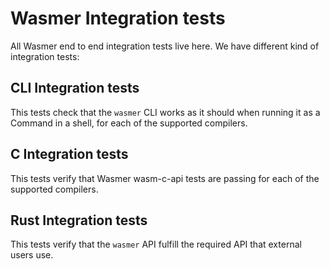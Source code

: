 # Wasmer Integration tests

All Wasmer end to end integration tests live here.
We have different kind of integration tests:

## CLI Integration tests

This tests check that the `wasmer` CLI works as it should when running it
as a Command in a shell, for each of the supported compilers.

## C Integration tests

This tests verify that Wasmer wasm-c-api tests are passing for each of the
supported compilers.

## Rust Integration tests

This tests verify that the `wasmer` API fulfill the required API that
external users use.
